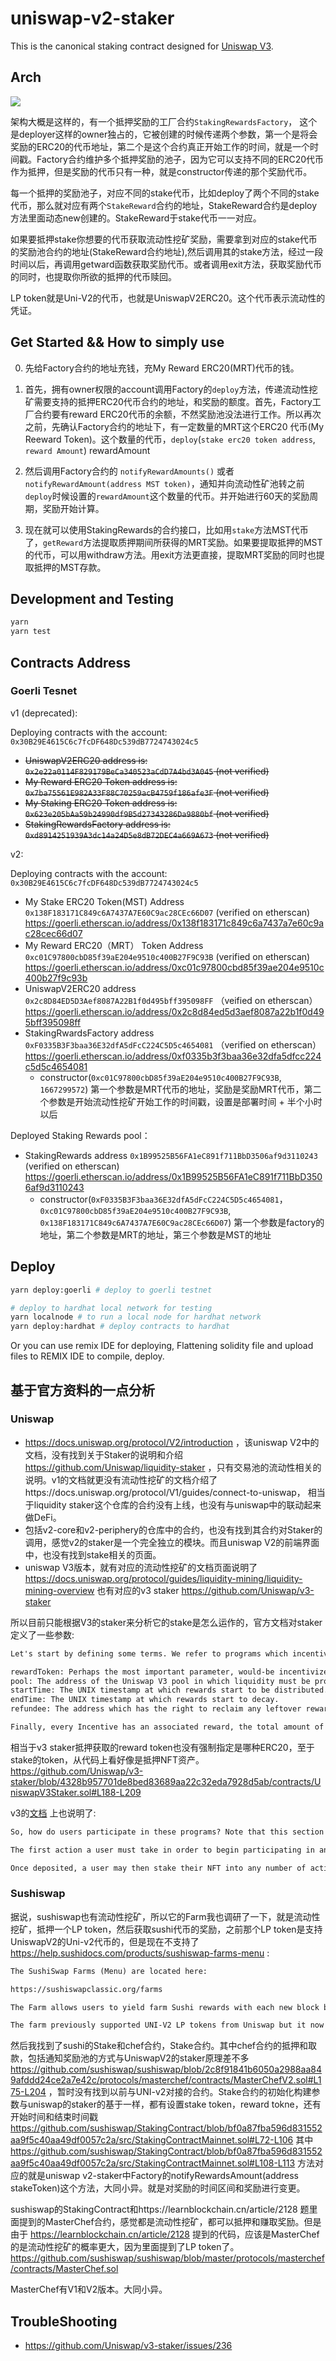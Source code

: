 # uniswap-v2-staker

This is the canonical staking contract designed for [Uniswap V3](https://github.com/Uniswap/uniswap-v3-core).

## Arch


![](images/arch0.png)

架构大概是这样的，有一个抵押奖励的工厂合约`StakingRewardsFactory`， 这个是deployer这样的owner独占的，它被创建的时候传递两个参数，第一个是将会奖励的ERC20的代币地址，第二个是这个合约真正开始工作的时间，就是一个时间戳。Factory合约维护多个抵押奖励的池子，因为它可以支持不同的ERC20代币作为抵押，但是奖励的代币只有一种，就是constructor传递的那个奖励代币。

每一个抵押的奖励池子，对应不同的stake代币，比如deploy了两个不同的stake 代币，那么就对应有两个`StakeReward`合约的地址，StakeReward合约是deploy方法里面动态new创建的。StakeReward于stake代币一一对应。

如果要抵押stake你想要的代币获取流动性挖矿奖励，需要拿到对应的stake代币的奖励池合约的地址(StakeReward合约地址),然后调用其的stake方法，经过一段时间以后，再调用getward函数获取奖励代币。或者调用exit方法，获取奖励代币的同时，也提取你所欲的抵押的代币赎回。

LP token就是Uni-V2的代币，也就是UniswapV2ERC20。这个代币表示流动性的凭证。



## Get Started && How to simply use

0. 先给Factory合约的地址充钱，充My Reward ERC20(MRT)代币的钱。

1. 首先，拥有owner权限的account调用Factory的`deploy`方法，传递流动性挖矿需要支持的抵押ERC20代币合约的地址，和奖励的额度。首先，Factory工厂合约要有reward ERC20代币的余额，不然奖励池没法进行工作。所以再次之前，先确认Factory合约的地址下，有一定数量的MRT这个ERC20 代币(My Reeward Token)。这个数量的代币，`deploy`(`stake erc20 token address`, `reward Amount`) rewardAmount

2. 然后调用Factory合约的 `notifyRewardAmounts()` 或者 `notifyRewardAmount(address MST token)`，通知并向流动性矿池转之前`deploy`时候设置的`rewardAmount`这个数量的代币。并开始进行60天的奖励周期，奖励开始计算。

3. 现在就可以使用StakingRewards的合约接口，比如用`stake`方法MST代币了，`getReward`方法提取质押期间所获得的MRT奖励。如果要提取抵押的MST的代币，可以用withdraw方法。用exit方法更直接，提取MRT奖励的同时也提取抵押的MST存款。

## Development and Testing

```sh
yarn
yarn test
```

##  Contracts Address

### Goerli Tesnet

v1 (deprecated):

Deploying contracts with the account: `0x30B29E4615C6c7fcDF648Dc539dB7724743024c5`

- <del> UniswapV2ERC20 address is: `0x2e22a0114F829179BeCa340523aCdD7A4bd3A045` (not verified) </del>
- <del> My Reward ERC20 Token address is: `0x7ba75561E982A33F88C70259acB4759f186afe3F` (not verified) </del>
- <del> My Staking ERC20 Token address is: `0x623e205bAa59b24990df9B5d27343286Da9880bf` (not verified) </del>
- <del> StakingRewardsFactory address is: `0xd8914251939A3dc14a24D5e8dB72DEC4a669A673` (not verified) </del> 

v2:

Deploying contracts with the account: `0x30B29E4615C6c7fcDF648Dc539dB7724743024c5`

- My Stake ERC20 Token(MST) Address `0x138F183171C849c6A7437A7E60C9ac28CEc66D07`   (verified on etherscan) https://goerli.etherscan.io/address/0x138f183171c849c6a7437a7e60c9ac28cec66d07 
- My Reward ERC20（MRT） Token Address `0xc01C97800cbD85f39aE204e9510c400B27F9C93B` (verified on etherscan) https://goerli.etherscan.io/address/0xc01c97800cbd85f39ae204e9510c400b27f9c93b
- UniswapV2ERC20 address `0x2c8D84ED5D3Aef8087A22B1f0d495bff395098FF` （veified on etherscan） https://goerli.etherscan.io/address/0x2c8d84ed5d3aef8087a22b1f0d495bff395098ff 
- StakingRwardsFactory address `0xF0335B3F3baa36E32dfA5dFcC224C5D5c4654081` （verified on etherscan） https://goerli.etherscan.io/address/0xf0335b3f3baa36e32dfa5dfcc224c5d5c4654081 
   - constructor(`0xc01C97800cbD85f39aE204e9510c400B27F9C93B`, `1667299572`) 第一个参数是MRT代币的地址，奖励是奖励MRT代币，第二个参数是开始流动性挖矿开始工作的时间戳，设置是部署时间 + 半个小时以后

Deployed Staking Rewards pool：

- StakingRewards address `0x1B99525B56FA1eC891f711BbD3506af9d3110243` (verified on etherscan) https://goerli.etherscan.io/address/0x1B99525B56FA1eC891f711BbD3506af9d3110243
  - constructor(`0xF0335B3F3baa36E32dfA5dFcC224C5D5c4654081`， `0xc01C97800cbD85f39aE204e9510c400B27F9C93B`, `0x138F183171C849c6A7437A7E60C9ac28CEc66D07`) 第一个参数是factory的地址，第二个参数是MRT的地址，第三个参数是MST的地址

## Deploy

```bash
yarn deploy:goerli # deploy to goerli testnet

# deploy to hardhat local network for testing
yarn localnode # to run a local node for hardhat network
yarn deploy:hardhat # deploy contracts to hardhat
```



Or you can use remix IDE for deploying, Flattening solidity file and upload files to REMIX IDE to compile, deploy.

## 基于官方资料的一点分析

### Uniswap

- https://docs.uniswap.org/protocol/V2/introduction ，该uniswap V2中的文档，没有找到关于Staker的说明和介绍 https://github.com/Uniswap/liquidity-staker ，只有交易池的流动性相关的说明。v1的文档就更没有流动性挖矿的文档介绍了https://docs.uniswap.org/protocol/V1/guides/connect-to-uniswap， 相当于liquidity staker这个仓库的合约没有上线，也没有与uniswap中的联动起来做DeFi。
- 包括v2-core和v2-periphery的仓库中的合约，也没有找到其合约对Staker的调用，感觉v2的staker是一个完全独立的模块。而且uniswap V2的前端界面中，也没有找到stake相关的页面。
- uniswap V3版本，就有对应的流动性挖矿的文档页面说明了 https://docs.uniswap.org/protocol/guides/liquidity-mining/liquidity-mining-overview 也有对应的v3 staker https://github.com/Uniswap/v3-staker 

所以目前只能根据V3的staker来分析它的stake是怎么运作的，官方文档对staker定义了一些参数:

```txt
Let's start by defining some terms. We refer to programs which incentivize liquidity as Incentives; they're characterized by the following parameters:

rewardToken: Perhaps the most important parameter, would-be incentivizers must pick the ERC20 token which they would like to distribute as a reward for providing liquidity.
pool: The address of the Uniswap V3 pool in which liquidity must be provided.
startTime: The UNIX timestamp at which rewards start to be distributed.
endTime: The UNIX timestamp at which rewards start to decay.
refundee: The address which has the right to reclaim any leftover rewards after the Incentive has concluded.

Finally, every Incentive has an associated reward, the total amount of rewardTokens that are allocated to be distributed over the lifecycle of the program.
```

相当于v3 staker抵押获取的reward token也没有强制指定是哪种ERC20，至于stake的token，从代码上看好像是抵押NFT资产。https://github.com/Uniswap/v3-staker/blob/4328b957701de8bed83689aa22c32eda7928d5ab/contracts/UniswapV3Staker.sol#L188-L209 

v3的[文档](https://docs.uniswap.org/protocol/guides/liquidity-mining/liquidity-mining-overview#staking) 上也说明了:

```txt
So, how do users participate in these programs? Note that this section requires a basic understanding of how Uniswap V3 position NFTs work.

The first action a user must take in order to begin participating in an Incentive is to deposit their position NFT into the canonical staking contract address, effectively temporarily giving custody over their NFT to this contract. This is necessary because, as we'll see later on, the staking contract needs to be able to guarantee that liquidity cannot be removed from NFTs participating in the program.

Once deposited, a user may then stake their NFT into any number of active Incentives for the Uniswap V3 pool their NFT is tied to (note that this can happen atomically with an initial deposit). Staked NFTs then immediately start to earn rewards, according to the algorithm outlined above. Users may periodically claim accrued rewardTokens while the program is ongoing, or wait to claim until the program has concluded to minimize overhead.
```

### Sushiswap

据说，sushiswap也有流动性挖矿，所以它的Farm我也调研了一下，就是流动性挖矿，抵押一个LP token，然后获取sushi代币的奖励，之前那个LP token是支持UniswapV2的Uni-v2代币的，但是现在不支持了 https://help.sushidocs.com/products/sushiswap-farms-menu :

```txt
The SushiSwap Farms (Menu) are located here:

https://sushiswapclassic.org/farms

The Farm allows users to yield farm Sushi rewards with each new block based on staking SLP tokens they received from exchange.sushiswapclassic.org/#/pool 

The farm previously supported UNI-V2 LP tokens from Uniswap but it now only works with tokens from SushiSwap pools.
```

然后我找到了sushi的Stake和chef合约，Stake合约。其中chef合约的抵押和取款，包括通知奖励池的方式与UniswapV2的staker原理差不多 https://github.com/sushiswap/sushiswap/blob/2c8f91841b6050a2988aa849afddd24ce2a7e42c/protocols/masterchef/contracts/MasterChefV2.sol#L175-L204 ，暂时没有找到以前与UNI-v2对接的合约。Stake合约的初始化构建参数与uniswap的staker的基于一样，都有设置stake token，reward tokne，还有开始时间和结束时间戳 https://github.com/sushiswap/StakingContract/blob/bf0a87fba596d831552aa9f5c40aa49df0057c2a/src/StakingContractMainnet.sol#L72-L106 其中 https://github.com/sushiswap/StakingContract/blob/bf0a87fba596d831552aa9f5c40aa49df0057c2a/src/StakingContractMainnet.sol#L108-L113 方法对应的就是uniswap v2-staker中Factory的notifyRewardsAmount(address stakeToken)这个方法，大同小异。就是对奖励的时间区间和奖励进行变更。

sushiswap的StakingContract和https://learnblockchain.cn/article/2128 题里面提到的MasterChef合约，感觉都是流动性挖矿，都可以抵押和赚取奖励。但是由于 https://learnblockchain.cn/article/2128 提到的代码，应该是MasterChef的是流动性挖矿的概率更大，因为里面提到了LP token了。https://github.com/sushiswap/sushiswap/blob/master/protocols/masterchef/contracts/MasterChef.sol

MasterChef有V1和V2版本。大同小异。


## TroubleShooting 

- https://github.com/Uniswap/v3-staker/issues/236

